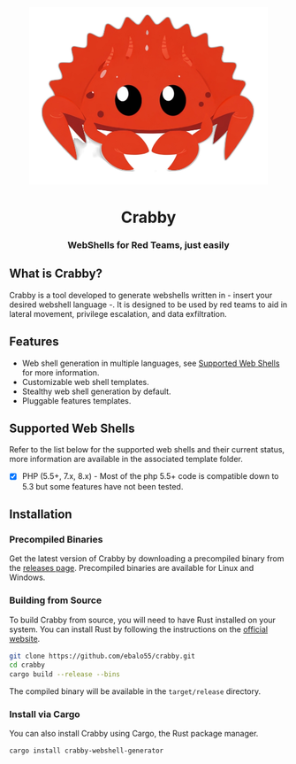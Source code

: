 <p align="center">
<img src=".assets/crab.png" width="432">
</p>
<h1 align="center">
    Crabby
</h1>
<h3 align="center">
    WebShells for Red Teams, just easily
</h3>

<!-- GitAds-Verify: Y3RJVDD1L8C7X5LGC8RAZ5A9ERRWCPH7 -->

## What is Crabby?

Crabby is a tool developed to generate webshells written in - insert your desired webshell language -.
It is designed to be used by red teams to aid in lateral movement, privilege escalation, and data exfiltration.

## Features

- Web shell generation in multiple languages, see [Supported Web Shells](#supported-web-shells) for more information.
- Customizable web shell templates.
- Stealthy web shell generation by default.
- Pluggable features templates.

## Supported Web Shells

Refer to the list below for the supported web shells and their current status, more information are available in the
associated template folder.

- [x] PHP (5.5+, 7.x, 8.x) - Most of the php 5.5+ code is compatible down to 5.3 but some features have not been tested.

## Installation

### Precompiled Binaries

Get the latest version of Crabby by downloading a precompiled binary from the
[releases page](https://github.com/ebalo55/crabby/releases). Precompiled binaries are available for Linux and Windows.

### Building from Source

To build Crabby from source, you will need to have Rust installed on your system. You can install Rust by following the
instructions on the [official website](https://www.rust-lang.org/tools/install).

```bash
git clone https://github.com/ebalo55/crabby.git
cd crabby
cargo build --release --bins
```

The compiled binary will be available in the `target/release` directory.

### Install via Cargo

You can also install Crabby using Cargo, the Rust package manager.

```bash
cargo install crabby-webshell-generator
```
